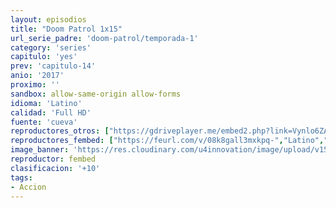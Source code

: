 ```yaml
---
layout: episodios
title: "Doom Patrol 1x15"
url_serie_padre: 'doom-patrol/temporada-1'
category: 'series'
capitulo: 'yes'
prev: 'capitulo-14'
anio: '2017'
proximo: ''
sandbox: allow-same-origin allow-forms
idioma: 'Latino'
calidad: 'Full HD'
fuente: 'cueva'
reproductores_otros: ["https://gdriveplayer.me/embed2.php?link=Vynlo6ZAIjcrUb9VoFFftg1fZ9a4SVbdmXrhpVGGGB%252F70XKGGx05%252FbrmkJ08XFQy%252FdLgfpHpUEvEInelCQJ%252Bw30Xis8gJMZXXGADH4oordyvejsk%252BNAP1GzJBZE1oEkkxBQpNgdJr%252B4hSZIxq21B7ZBavvT%252B4nvKEngW5ZdOazar9kb3d71Hpt41yfTg9llIrg6wT4sBMpgs12ty2ISdnH","Latino","https://mstream.press/98a3q337wh1z","Latino"]
reproductores_fembed: ["https://feurl.com/v/08k8gall3mxkpq-","Latino","https://feurl.com/v/56q4rcdd5l2jkgw","Latino"]
image_banner: 'https://res.cloudinary.com/u4innovation/image/upload/v1564118443/doom-patrol-banner-min_fds0b1.jpg'
reproductor: fembed
clasificacion: '+10'
tags:
- Accion
---
```













